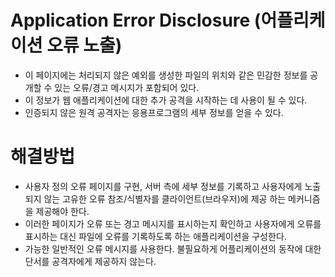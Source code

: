 # Application Error Disclosure (어플리케이션 오류 노출)
* 이 페이지에는 처리되지 않은 예외를 생성한 파일의 위치와 같은 민감한 정보를 공개할 수 있는 오류/경고 메시지가 포함되어 있다.
* 이 정보가 웹 애플리케이션에 대한 추가 공격을 시작하는 데 사용이 될 수 있다. 
* 인증되지 않은 원격 공격자는 응용프로그램의 세부 정보를 얻을 수 있다.

# 해결방법
* 사용자 정의 오류 페이지를 구현, 서버 측에 세부 정보를 기록하고 사용자에게 노출되지 않는 고유한 오류 참조/식별자를
  클라이언트(브라우저)에 제공 하는 메커니즘을 제공해야 한다.
* 이러한 페이지가 오류 또는 경고 메시지를 표시하는지 확인하고 사용자에게 오류를 표시하는 대신 파일에 오류를 기록하도록 하는
  애플리케이션을 구성한다.
* 가능한 일반적인 오류 메시지를 사용한다. 불필요하게 어플리케이션의 동작에 대한 단서를 공격자에게 제공하지 않는다.
